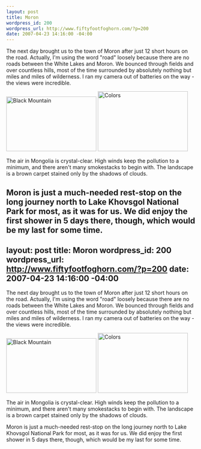 ```yaml
--- 
layout: post
title: Moron
wordpress_id: 200
wordpress_url: http://www.fiftyfootfoghorn.com/?p=200
date: 2007-04-23 14:16:00 -04:00
---
```

The next day brought us to the town of Moron after just 12 short hours on the road. Actually, I'm using the word "road" loosely because there are no roads between the White Lakes and Moron. We bounced through fields and over countless hills, most of the time surrounded by absolutely nothing but miles and miles of wilderness. I ran my camera out of batteries on the way - the views were incredible.

<a href="http://flickr.com/photos/fiftyfeet/489543215"><img src="http://farm1.static.flickr.com/223/489543215_6e97ca3cdf_m.jpg" width="240" height="146" alt="Black Mountain" border="0" /></a> <a href="http://flickr.com/photos/fiftyfeet/489519660"><img src="http://farm1.static.flickr.com/200/489519660_bf804e4436_m.jpg" width="240" height="160" alt="Colors" border="0" /></a> 

The air in Mongolia is crystal-clear. High winds keep the pollution to a minimum, and there aren't many smokestacks to begin with. The landscape is a brown carpet stained only by the shadows of clouds.

Moron is just a much-needed rest-stop on the long journey north to Lake Khovsgol National Park for most, as it was for us. We did enjoy the first shower in 5 days there, though, which would be my last for some time.
--- 
layout: post
title: Moron
wordpress_id: 200
wordpress_url: http://www.fiftyfootfoghorn.com/?p=200
date: 2007-04-23 14:16:00 -04:00
---
The next day brought us to the town of Moron after just 12 short hours on the road. Actually, I'm using the word "road" loosely because there are no roads between the White Lakes and Moron. We bounced through fields and over countless hills, most of the time surrounded by absolutely nothing but miles and miles of wilderness. I ran my camera out of batteries on the way - the views were incredible.

<a href="http://flickr.com/photos/fiftyfeet/489543215"><img src="http://farm1.static.flickr.com/223/489543215_6e97ca3cdf_m.jpg" width="240" height="146" alt="Black Mountain" border="0" /></a> <a href="http://flickr.com/photos/fiftyfeet/489519660"><img src="http://farm1.static.flickr.com/200/489519660_bf804e4436_m.jpg" width="240" height="160" alt="Colors" border="0" /></a> 

The air in Mongolia is crystal-clear. High winds keep the pollution to a minimum, and there aren't many smokestacks to begin with. The landscape is a brown carpet stained only by the shadows of clouds.

Moron is just a much-needed rest-stop on the long journey north to Lake Khovsgol National Park for most, as it was for us. We did enjoy the first shower in 5 days there, though, which would be my last for some time.
